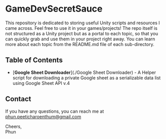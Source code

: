 # GameDevSecretSauce

This repository is dedicated to storing useful Unity scripts and resources I came across. Feel free to use it in your games/projects! 
The repo itself is not structured as a Unity project but as a portal to each topic, so that you can quickly grab and use them in your project right away.
You can learn more about each topic from the README.md file of each sub-directory. 


## Table of Contents
- [**Google Sheet Downloader**](./Google Sheet Downloader)  - A Helper script for downloading a private Google sheet as a serializable data list using Google Sheet API v.4

## Contact
If you have any questions, you can reach me at phun.peeticharoenthum@gmail.com

Cheers,\
Phun
